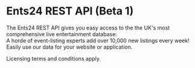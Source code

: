 Ents24 REST API (Beta 1)
===============

The Ents24 REST API gives you easy access to the the UK's most comprehensive live entertainment database:  
A horde of event-listing experts add over 10,000 new listings every week!  
Easily use our data for your website or application.  

Licensing terms and conditions apply.
